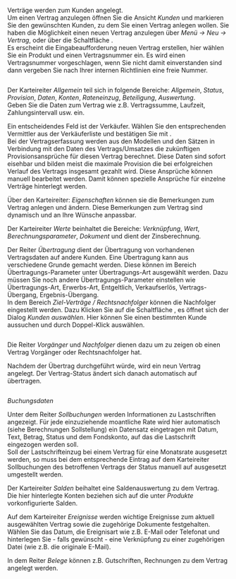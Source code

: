 <!DOCTYPE html>
<html>
<head>
<meta charset="utf-8">
<meta name="viewport" content="width=device-width, initial-scale=1.0">
<title>200_Vertrag.md</title>
<link rel="stylesheet" href="https://stackedit.io/res-min/themes/base.css" />
<script type="text/javascript" src="https://cdn.mathjax.org/mathjax/latest/MathJax.js?config=TeX-AMS_HTML"></script>
</head>
<body><div class="container"><p>Verträge werden zum Kunden angelegt.  <br>
Um einen Vertrag anzulegen öffnen Sie die Ansicht <em>Kunden</em> und markieren Sie den gewünschten Kunden, zu dem Sie einen Vertrag anlegen wollen. Sie haben die Möglichkeit einen neuen Vertrag anzulegen über <em>Menü → Neu → Vertrag</em>, oder über die Schaltfläche <img src="http://xpecto.github.io/docs/img/img_1426508800812.png" alt="" title="">. <br>
Es erscheint die Eingabeaufforderung neuen Vertrag erstellen, hier wählen Sie ein Produkt und einen Vertragsnummer ein. Es wird einen Vertragsnummer vorgeschlagen, wenn Sie nicht damit einverstanden sind dann vergeben Sie nach Ihrer internen Richtlinien eine freie Nummer.</p>

<p><img src="http://xpecto.github.io/docs/img/img_1431357259339.png" alt="" title=""></p>

<p>Der Karteireiter <em>Allgemein</em> teil sich in folgende Bereiche: <em>Allgemein</em>, <em>Status</em>, <em>Provision</em>, <em>Daten</em>, <em>Konten</em>, <em>Rateneinzug</em>,  <em>Beteiligung</em>, <em>Auswertung</em>.  <br>
Geben Sie die Daten zum Vertrag wie z.B. Vertragssumme, Laufzeit, Zahlungsintervall usw. ein. </p>

<p>Ein entscheidendes Feld ist der Verkäufer. Wählen Sie den entsprechenden Vermittler aus der Verkäuferliste  und bestätigen Sie mit <img src="http://xpecto.github.io/docs/img/img041.png" alt="" title="">. <br>
Bei der Vertragserfassung werden aus den Modellen und den Sätzen in Verbindung mit den Daten des Vertrags/Umsatzes die zukünftigen Provisionsansprüche  für diesen Vertrag berechnet. Diese Daten sind sofort eisehbar und bilden meist die maximale Provision die bei erfolgreichen Verlauf des Vertrags insgesamt gezahlt wird. Diese Ansprüche können manuell bearbeitet werden. Damit können spezielle Ansprüche für einzelne Verträge hinterlegt werden.</p>

<p>Über den Karteireiter: <em>Eigenschaften</em> können sie die Bemerkungen zum Vertrag anlegen und ändern.  Diese Bemerkungen zum Vertrag sind dynamisch und an Ihre Wünsche anpassbar. </p>

<p>Der Karteireiter <em>Werte</em> beinhaltet die Bereiche:  <em>Verknüpfung</em>, <em>Wert</em>, <em>Berechnungsparameter</em>, <em>Dokument</em> und dient der Zinsberechnung.</p>

<p>Der Reiter <em>Übertragung</em> dient der Übertragung von vorhandenen Vertragsdaten auf andere Kunden. Eine Übertragung kann aus verschiedene Grunde gemacht werden. Diese können im Bereich Übertragungs-Parameter unter Übertragungs-Art ausgewählt werden. Dazu müssen Sie noch andere Übertragungs-Parameter einstellen wie Übertragungs-Art, Erwerbs-Art, Entgeltlich, Verkaufserlös, Vertrags-Übergang, Ergebnis-Übergang. <br>
In dem Bereich <em>Ziel-Verträge / Rechtsnachfolger</em> können die Nachfolger eingestellt werden. Dazu Klicken Sie auf die Schaltfläche <img src="http://xpecto.github.io/docs/img/img_1426513187688.png" alt="" title="">, es öffnet sich der Dialog <em>Kunden auswählen</em>. Hier können Sie einen bestimmten Kunde aussuchen und durch Doppel-Klick auswählen.</p>

<p><img src="http://xpecto.github.io/docs/img/img_1418992717795.png" alt="" title=""> </p>

<p>Die Reiter <em>Vorgänger</em> und <em>Nachfolger</em> dienen dazu um zu zeigen ob einen Vertrag Vorgänger oder Rechtsnachfolger hat.</p>

<p>Nachdem der Übertrag durchgeführt würde, wird ein neun Vertrag angelegt. Der Vertrag-Status ändert sich danach automatisch auf übertragen.</p>

<p><img src="http://xpecto.github.io/docs/img/img_1418993023788.png" alt="" title=""></p>

<p><em>Buchungsdaten</em></p>

<p>Unter dem Reiter <em>Sollbuchungen</em> werden Informationen zu Lastschriften angezeigt. Für jede einzuziehende moantliche Rate wird hier automatisch (siehe Berechnungen Sollstellung) ein Datensatz eingetragen mit Datum, Text, Betrag, Status und dem Fondskonto, auf das die Lastschrift eingezogen werden soll. <br>
Soll der Lastschrifteinzug bei einem Vertrag für eine  Monatsrate ausgesetzt werden, so muss bei dem entsprechende Eintrag auf dem Karteireiter Sollbuchungen des betroffenen Vertrags der Status manuell auf ausgesetzt umgestellt werden.</p>

<p>Der Karteireiter <em>Salden</em> beihaltet eine Saldenauswertung zu dem Vertrag. Die hier hinterlegte Konten beziehen sich auf die unter <em>Produkte</em> vorkonfigurierte Salden.</p>

<p>Auf dem Karteireiter <em>Ereignisse</em> werden wichtige Ereignisse zum aktuell ausgewählten Vertrag sowie die zugehörige Dokumente festgehalten. Wählen Sie das Datum, die Ereignisart wie z.B. E-Mail oder Telefonat und hinterlegen Sie - falls gewünscht - eine Verknüpfung zu einer zugehörigen Datei (wie z.B. die originale E-Mail).</p>

<p>In dem Reiter <em>Belege</em> können z.B. Gutschriften, Rechnungen zu dem Vertrag angelegt werden.</p></div></body>
</html>